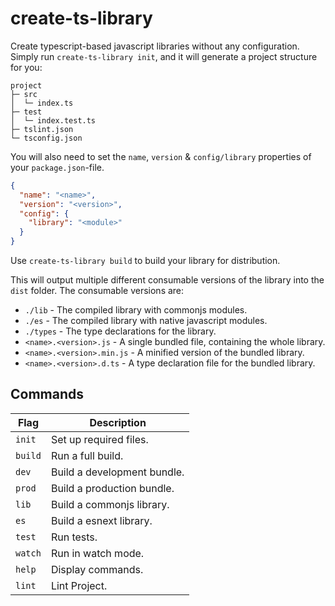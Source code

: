 # create-ts-library

Create typescript-based javascript libraries without any configuration. Simply run `create-ts-library init`, and it will generate a project structure for you:

```
project
├─ src
│  └─ index.ts
├─ test
│  └─ index.test.ts
├─ tslint.json
└─ tsconfig.json
```

You will also need to set the `name`, `version` & `config/library` properties of your `package.json`-file.

```json
{
  "name": "<name>",
  "version": "<version>",
  "config": {
    "library": "<module>"
  }
}
```

Use `create-ts-library build` to build your library for distribution.

This will output multiple different consumable versions of the library into the `dist` folder.
The consumable versions are:

- `./lib` - The compiled library with commonjs modules.
- `./es` - The compiled library with native javascript modules.
- `./types` - The type declarations for the library.
- `<name>.<version>.js` - A single bundled file, containing the whole library.
- `<name>.<version>.min.js` - A minified version of the bundled library.
- `<name>.<version>.d.ts` - A type declaration file for the bundled library.

## Commands

| Flag    | Description                 |
| ------- | --------------------------- |
| `init`  | Set up required files.      |
| `build` | Run a full build.           |
| `dev`   | Build a development bundle. |
| `prod`  | Build a production bundle.  |
| `lib`   | Build a commonjs library.   |
| `es`    | Build a esnext library.     |
| `test`  | Run tests.                  |
| `watch` | Run in watch mode.          |
| `help`  | Display commands.           |
| `lint`  | Lint Project.               |
